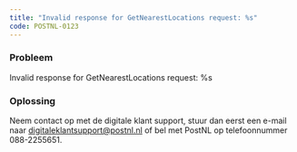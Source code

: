 ```yaml
---
title: "Invalid response for GetNearestLocations request: %s"
code: POSTNL-0123
---
```

### Probleem

Invalid response for GetNearestLocations request: %s

### Oplossing

Neem contact op met de digitale klant support, stuur dan eerst een e-mail naar [digitaleklantsupport@postnl.nl](mailto:digitaleklantsupport@postnl.nl) of bel met PostNL op telefoonnummer 088-2255651.
